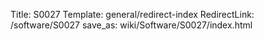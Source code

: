 Title: S0027
Template: general/redirect-index
RedirectLink: /software/S0027
save_as: wiki/Software/S0027/index.html